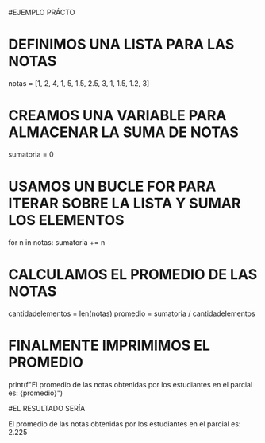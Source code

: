 #EJEMPLO PRÁCTO


# DEFINIMOS UNA LISTA PARA LAS NOTAS
notas = [1, 2, 4, 1, 5, 1.5, 2.5, 3, 1, 1.5, 1.2, 3]

# CREAMOS UNA VARIABLE PARA ALMACENAR LA SUMA DE NOTAS
sumatoria = 0

# USAMOS UN BUCLE FOR PARA ITERAR SOBRE LA LISTA Y SUMAR LOS ELEMENTOS
for n in notas:
    sumatoria += n

# CALCULAMOS EL PROMEDIO DE LAS NOTAS 
cantidadelementos = len(notas)
promedio = sumatoria / cantidadelementos

# FINALMENTE IMPRIMIMOS EL PROMEDIO
print(f"El promedio de las notas obtenidas por los estudiantes en el parcial es: {promedio}")


#EL RESULTADO SERÍA


El promedio de las notas obtenidas por los estudiantes en el parcial es: 2.225
